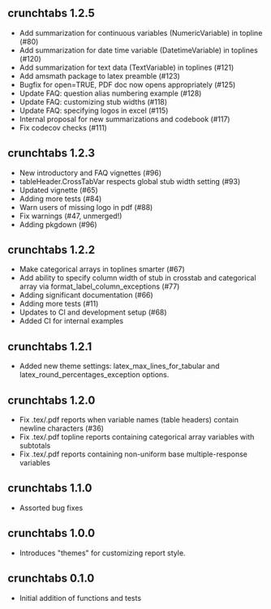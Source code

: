 ## crunchtabs 1.2.5

* Add summarization for continuous variables (NumericVariable) in topline (#80)
* Add summarization for date time variable (DatetimeVariable) in toplines (#120)
* Add summarization for text data (TextVariable) in toplines (#121)
* Add amsmath package to latex preamble (#123)
* Bugfix for open=TRUE, PDF doc now opens appropriately (#125)
* Update FAQ: question alias numbering example (#128)
* Update FAQ: customizing stub widths (#118)
* Update FAQ: specifying logos in excel (#115)
* Internal proposal for new summarizations and codebook (#117)
* Fix codecov checks (#111)

## crunchtabs 1.2.3

* New introductory and FAQ vignettes (#96)
* tableHeader.CrossTabVar respects global stub width setting (#93)
* Updated vignette (#65)
* Adding more tests (#84)
* Warn users of missing logo in pdf (#88)
* Fix warnings (#47, unmerged!)
* Adding pkgdown (#96)

## crunchtabs 1.2.2

* Make categorical arrays in toplines smarter (#67)
* Add ability to specify column width of stub in crosstab and categorical array via format_label_column_exceptions (#77)
* Adding significant documentation (#66)
* Adding more tests (#11)
* Updates to CI and development setup (#68)
* Added CI for internal examples

## crunchtabs 1.2.1

* Added new theme settings: latex_max_lines_for_tabular and latex_round_percentages_exception options.

## crunchtabs 1.2.0

* Fix .tex/.pdf reports when variable names (table headers) contain newline characters (#36)
* Fix .tex/.pdf topline reports containing categorical array variables with subtotals
* Fix .tex/.pdf reports containing non-uniform base multiple-response variables

## crunchtabs 1.1.0

* Assorted bug fixes

## crunchtabs 1.0.0

* Introduces "themes" for customizing report style.

## crunchtabs 0.1.0

* Initial addition of functions and tests
